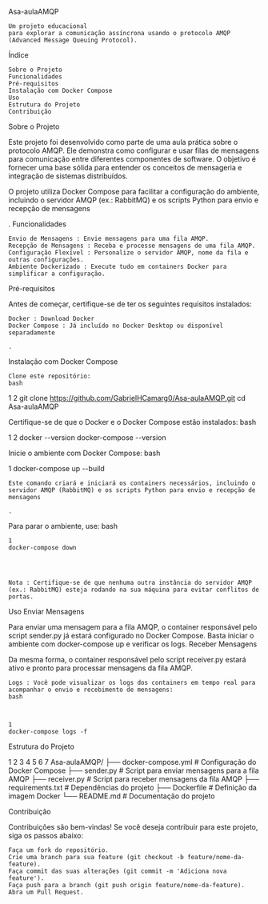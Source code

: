 Asa-aulaAMQP 

   
    Um projeto educacional 
    para explorar a comunicação assíncrona usando o protocolo AMQP (Advanced Message Queuing Protocol). 
     

Índice 

    Sobre o Projeto 
    Funcionalidades 
    Pré-requisitos 
    Instalação com Docker Compose 
    Uso 
    Estrutura do Projeto 
    Contribuição 
     

Sobre o Projeto 

Este projeto foi desenvolvido como parte de uma aula prática sobre o protocolo AMQP. Ele demonstra como configurar e usar filas de mensagens para comunicação entre diferentes componentes de software. O objetivo é fornecer uma base sólida para entender os conceitos de mensageria e integração de sistemas distribuídos. 

O projeto utiliza Docker Compose  para facilitar a configuração do ambiente, incluindo o servidor AMQP (ex.: RabbitMQ) e os scripts Python para envio e recepção de mensagens 

. 
Funcionalidades 

    Envio de Mensagens : Envie mensagens para uma fila AMQP.
    Recepção de Mensagens : Receba e processe mensagens de uma fila AMQP.
    Configuração Flexível : Personalize o servidor AMQP, nome da fila e outras configurações.
    Ambiente Dockerizado : Execute tudo em containers Docker para simplificar a configuração.
     

Pré-requisitos 

Antes de começar, certifique-se de ter os seguintes requisitos instalados: 

    Docker : Download Docker 
    Docker Compose : Já incluído no Docker Desktop ou disponível separadamente 

    .
     

Instalação com Docker Compose 

    Clone este repositório: 
    bash
     

 
1
2
git clone https://github.com/GabrielHCamarg0/Asa-aulaAMQP.git
cd Asa-aulaAMQP
 
 

Certifique-se de que o Docker e o Docker Compose estão instalados: 
bash
 
 
1
2
docker --version
docker-compose --version
 
 

Inicie o ambiente com Docker Compose: 
bash
 
 
1
docker-compose up --build
 
 

    Este comando criará e iniciará os containers necessários, incluindo o servidor AMQP (RabbitMQ) e os scripts Python para envio e recepção de mensagens 

    .
     

Para parar o ambiente, use: 
bash
 

     
    1
    docker-compose down
     
     
     

    Nota : Certifique-se de que nenhuma outra instância do servidor AMQP (ex.: RabbitMQ) esteja rodando na sua máquina para evitar conflitos de portas. 
     

Uso 
Enviar Mensagens 

Para enviar uma mensagem para a fila AMQP, o container responsável pelo script sender.py já estará configurado no Docker Compose. Basta iniciar o ambiente com docker-compose up e verificar os logs. 
Receber Mensagens 

Da mesma forma, o container responsável pelo script receiver.py estará ativo e pronto para processar mensagens da fila AMQP. 

    Logs : Você pode visualizar os logs dos containers em tempo real para acompanhar o envio e recebimento de mensagens: 
    bash
     

     
    1
    docker-compose logs -f
     
     
     

Estrutura do Projeto 
 
 
1
2
3
4
5
6
7
Asa-aulaAMQP/
├── docker-compose.yml       # Configuração do Docker Compose
├── sender.py                # Script para enviar mensagens para a fila AMQP
├── receiver.py              # Script para receber mensagens da fila AMQP
├── requirements.txt         # Dependências do projeto
├── Dockerfile               # Definição da imagem Docker
└── README.md                # Documentação do projeto
 
 
Contribuição 

Contribuições são bem-vindas! Se você deseja contribuir para este projeto, siga os passos abaixo: 

    Faça um fork do repositório.
    Crie uma branch para sua feature (git checkout -b feature/nome-da-feature).
    Faça commit das suas alterações (git commit -m 'Adiciona nova feature').
    Faça push para a branch (git push origin feature/nome-da-feature).
    Abra um Pull Request.
     
